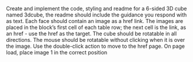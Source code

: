 Create and implement the code, styling and readme for a 6-sided 3D cube named  3dcube, 
the readme should include the guidance you respond with as text. 
Each face should contain an image as a href link. 
The images are placed in the block’s first cell of each table row; 
the next cell is the link, as an href - use the href as the target. 
The cube should be rotatable in all directions. 
The mouse should be rotatable without clicking when it is over the image. 
Use the double-click action to move to the href page. 
On page load, place image 1 in the correct position
